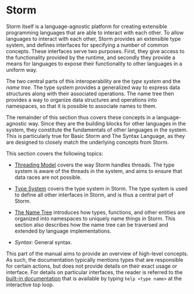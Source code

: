 Storm
=====

Storm itself is a language-agnostic platform for creating extensible programming languages that are
able to interact with each other. To allow languages to interact with each other, Storm provides an
extensible type system, and defines interfaces for specifying a number of common concepts. These
interfaces serve two purposes. First, they give access to the functionality provided by the runtime,
and secondly they provide a means for languages to expose their functionality to other languages in
a uniform way.

The two central parts of this interoperability are the *type system* and the *name tree*. The type
system provides a generalized way to express data structures along with their associated operations.
The name tree then provides a way to organize data structures and operations into namespaces, so
that it is possible to associate names to them.

The remainder of this section thus covers these concepts in a language-agnostic way. Since they are
the building blocks for other languages in the system, they constitute the fundamentals of other
languages in the system. This is particularly true for Basic Storm and The Syntax Language, as they
are designed to closely match the underlying concepts from Storm.

This section covers the following topics:

- [Threading Model](md:Threading_Model) covers the way Storm handles threads. The type system is
  aware of the threads in the system, and aims to ensure that data races are not possible.

- [Type System](md:Type_System) covers the type system in Storm. The type system is used to
  define all other interfaces in Storm, and is thus a central part of Storm.

- [The Name Tree](md:The_Name_Tree) introduces how types, functions, and other entities are
  organized into namespaces to uniquely name things in Storm. This section also describes how the
  name tree can be traversed and extended by language implementations.

- *Syntax*: General syntax.


This part of the manual aims to provide an overview of high-level concepts. As such, the
documentation typically mentions types that are responsible for certain actions, but does not
provide details on their exact usage or interface. For details on particular interfaces, the reader
is referred to the [built-in documentation](md:/Getting_Started/Running_Storm/Help) that is
available by typing `help <type name>` at the interactive top loop.
